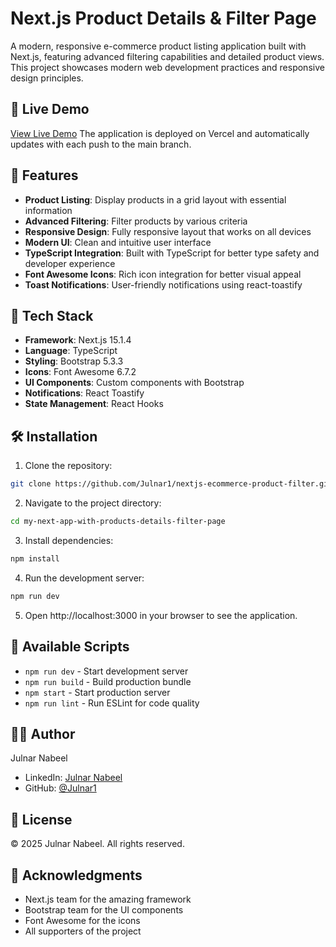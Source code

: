 # Next.js Product Details & Filter Page

A modern, responsive e-commerce product listing application built with Next.js, featuring advanced filtering capabilities and detailed product views. This project showcases modern web development practices and responsive design principles.

## 🔗 Live Demo

[View Live Demo](https://nextjs-ecommerce-product-filter.vercel.app/)
The application is deployed on Vercel and automatically updates with each push to the main branch.

## 🌟 Features

- **Product Listing**: Display products in a grid layout with essential information
- **Advanced Filtering**: Filter products by various criteria
- **Responsive Design**: Fully responsive layout that works on all devices
- **Modern UI**: Clean and intuitive user interface
- **TypeScript Integration**: Built with TypeScript for better type safety and developer experience
- **Font Awesome Icons**: Rich icon integration for better visual appeal
- **Toast Notifications**: User-friendly notifications using react-toastify

## 🚀 Tech Stack

- **Framework**: Next.js 15.1.4
- **Language**: TypeScript
- **Styling**: Bootstrap 5.3.3
- **Icons**: Font Awesome 6.7.2
- **UI Components**: Custom components with Bootstrap
- **Notifications**: React Toastify
- **State Management**: React Hooks

## 🛠️ Installation

1. Clone the repository:
```bash
git clone https://github.com/Julnar1/nextjs-ecommerce-product-filter.git
```

2. Navigate to the project directory:
```bash
cd my-next-app-with-products-details-filter-page
```

3. Install dependencies:
```bash
npm install
```

4. Run the development server:
```bash
npm run dev
```

5. Open http://localhost:3000 in your browser to see the application.

## 🔧 Available Scripts

- `npm run dev` - Start development server
- `npm run build` - Build production bundle
- `npm start` - Start production server
- `npm run lint` - Run ESLint for code quality


## 👨‍💻 Author

Julnar Nabeel
- LinkedIn: [Julnar Nabeel](https://www.linkedin.com/in/julnar-nabeel/)
- GitHub: [@Julnar1](https://github.com/Julnar1)

## 📄 License

© 2025 Julnar Nabeel. All rights reserved.

## 🙏 Acknowledgments

- Next.js team for the amazing framework
- Bootstrap team for the UI components
- Font Awesome for the icons
- All supporters of the project
